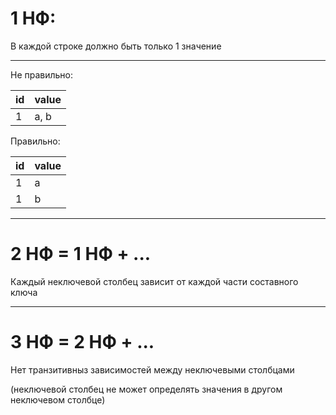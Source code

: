 # 1 НФ:
В каждой строке должно быть только 1 значение
___
Не правильно:

|  id |  value |
|---|---|
|  1 | a, b  |

Правильно:

|  id |  value |
|---|---|
|  1 | a  |
|  1 |  b  |
____
# 2 НФ  = 1 НФ + ...
Каждый неключевой столбец зависит от каждой части составного ключа
___
# 3 НФ = 2 НФ + ...
Нет транзитивныз зависимостей между неключевыми столбцами

(неключевой столбец не может определять значения в другом неключевом столбце)
